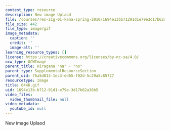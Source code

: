 ```yaml
---
content_type: resource
description: New image Uplaod
file: /courses/res-21g-01-kana-spring-2010/1694e13bb71291d1e79e3d17b62a36b5_0446.gif
file_size: 442
file_type: image/gif
image_metadata:
  caption: ''
  credit: ''
  image-alt: ''
learning_resource_types: []
license: https://creativecommons.org/licenses/by-nc-sa/4.0/
ocw_type: OCWImage
parent_title: Hiragana "na" - "no"
parent_type: SupplementalResourceSection
parent_uid: 76a5d813-1ec3-dd65-f02d-5c29a5c85727
resourcetype: Image
title: 0446.gif
uid: 1694e13b-b712-91d1-e79e-3d17b62a36b5
video_files:
  video_thumbnail_file: null
video_metadata:
  youtube_id: null
---
```

New image Uplaod